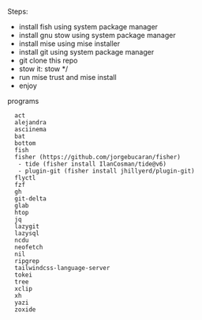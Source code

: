 Steps:
- install fish using system package manager
- install gnu stow using system package manager
- install mise using mise installer
- install git using system package manager
- git clone this repo
- stow it: stow */
- run mise trust and mise install
- enjoy


programs 

      act
      alejandra
      asciinema
      bat
      bottom
      fish
      fisher (https://github.com/jorgebucaran/fisher)
       - tide (fisher install IlanCosman/tide@v6)
       - plugin-git (fisher install jhillyerd/plugin-git)
      flyctl
      fzf
      gh
      git-delta
      glab
      htop
      jq
      lazygit
      lazysql
      ncdu
      neofetch
      nil
      ripgrep
      tailwindcss-language-server
      tokei
      tree
      xclip
      xh
      yazi
      zoxide
